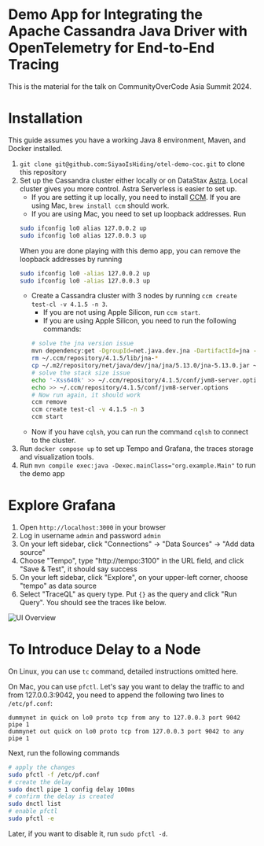 # Demo App for Integrating the Apache Cassandra Java Driver with OpenTelemetry for End-to-End Tracing
This is the material for the talk on CommunityOverCode Asia Summit 2024. 
# Installation
This guide assumes you have a working Java 8 environment, Maven, and Docker installed.
1. `git clone git@github.com:SiyaoIsHiding/otel-demo-coc.git` to clone this repository
2. Set up the Cassandra cluster either locally or on DataStax [Astra](https://astra.datastax.com/). Local cluster gives you more control. Astra Serverless is easier to set up. 
   - If you are setting it up locally, you need to install [CCM](https://github.com/riptano/ccm). If you are using Mac, `brew install ccm` should work. 
   - If you are using Mac, you need to set up loopback addresses. Run 
    ```bash
    sudo ifconfig lo0 alias 127.0.0.2 up
    sudo ifconfig lo0 alias 127.0.0.3 up
    ```
     When you are done playing with this demo app, you can remove the loopback addresses by running
    ```bash
    sudo ifconfig lo0 -alias 127.0.0.2 up
    sudo ifconfig lo0 -alias 127.0.0.3 up
   ```
   - Create a Cassandra cluster with 3 nodes by running `ccm create test-cl -v 4.1.5 -n 3`. 
     - If you are not using Apple Silicon, run `ccm start`.
     - If you are using Apple Silicon, you need to run the following commands:
     ```bash
     # solve the jna version issue
     mvn dependency:get -DgroupId=net.java.dev.jna -DartifactId=jna -Dversion=5.13.0
     rm ~/.ccm/repository/4.1.5/lib/jna-*
     cp ~/.m2/repository/net/java/dev/jna/jna/5.13.0/jna-5.13.0.jar ~/.ccm/repository/4.1.5/lib/
     # solve the stack size issue
     echo '-Xss640k' >> ~/.ccm/repository/4.1.5/conf/jvm8-server.options
     echo >> ~/.ccm/repository/4.1.5/conf/jvm8-server.options
     # Now run again, it should work
     ccm remove
     ccm create test-cl -v 4.1.5 -n 3
     ccm start
     ```
   - Now if you have `cqlsh`, you can run the command `cqlsh` to connect to the cluster. 
3. Run `docker compose up` to set up Tempo and Grafana, the traces storage and visualization tools.
4. Run `mvn compile exec:java -Dexec.mainClass="org.example.Main"` to run the demo app

# Explore Grafana
1. Open `http://localhost:3000` in your browser
2. Log in username `admin` and password `admin`
3. On your left sidebar, click "Connections" -> "Data Sources" -> "Add data source"
4. Choose "Tempo", type "http://tempo:3100" in the URL field, and click "Save & Test", it should say success
5. On your left sidebar, click "Explore", on your upper-left corner, choose "tempo" as data source
6. Select "TraceQL" as query type. Put `{}` as the query and click "Run Query". You should see the traces like below.

![UI Overview](./pics/overview.png)

# To Introduce Delay to a Node
On Linux, you can use `tc` command, detailed instructions omitted here.

On Mac, you can use `pfctl`. Let's say you want to delay the traffic to and from 127.0.0.3:9042, you need to append the following two lines to `/etc/pf.conf`:
```
dummynet in quick on lo0 proto tcp from any to 127.0.0.3 port 9042 pipe 1
dummynet out quick on lo0 proto tcp from 127.0.0.3 port 9042 to any pipe 1
```
Next, run the following commands 
```bash
# apply the changes
sudo pfctl -f /etc/pf.conf
# create the delay
sudo dnctl pipe 1 config delay 100ms
# confirm the delay is created
sudo dnctl list
# enable pfctl
sudo pfctl -e
```
Later, if you want to disable it, run `sudo pfctl -d`.
